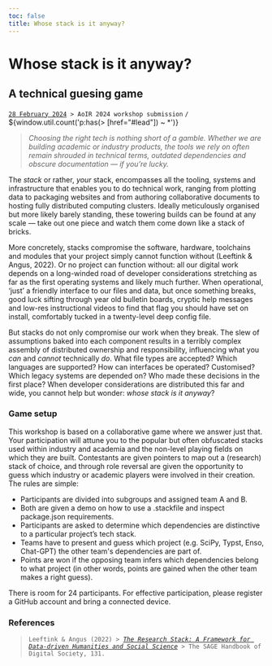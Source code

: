 ```yaml
---
toc: false
title: Whose stack is it anyway?
---
```


# Whose stack is it anyway?
## A technical guesing game [](#post)
[`28 February 2024`](#lead)` > AoIR 2024 workshop submission` `/` ${window.util.count('p:has(> [href="#lead"]) ~ *')}

> *Choosing the right tech is nothing short of a gamble. 
> Whether we are building academic or industry products, the tools we rely on often remain shrouded in technical terms, outdated dependencies and obscure documentation —  if you’re lucky.* 

The *stack* or rather, *your* stack, encompasses all the tooling, systems and infrastructure that enables you to do technical work,
ranging from plotting data to packaging websites and from authoring collaborative documents to hosting fully distributed computing clusters. 
Ideally meticulously organised but more likely barely standing, these towering builds can be found at any scale —
take out one piece and watch them come down like a stack of bricks.

More concretely, stacks compromise the software, hardware, toolchains and modules that your project simply cannot function without (Leeftink & Angus, 2022).
Or no project can function without: all our digital work depends on a long-winded road of developer considerations stretching as far as the first operating systems and likely much further. 
When operational, ‘just’ a friendly interface to our files and data, but once something breaks, good luck sifting through year old bulletin boards, cryptic help messages and low-res instructional videos to find that flag you should have set on install, comfortably tucked in a twenty-level deep config file.

But stacks do not only compromise our work when they break. 
The slew of assumptions baked into each component results in a terribly complex assembly of distributed ownership and responsibility, influencing what you *can* and *cannot* technically *do*. 
What file types are accepted? Which languages are supported? How can interfaces be operated? Customised? Which legacy systems are depended on? Who made these decisions in the first place? 
When developer considerations are distributed this far and wide, you cannot help but wonder: *whose stack is it anyway*?

### Game setup
This workshop is based on a collaborative game where we  answer just that. 
Your participation will attune you to the popular but often obfuscated stacks used within industry and academia and the non-level playing fields on which they are built. 
Contestants are given pointers to map out a (research) stack of choice, and through role reversal are given the opportunity to guess which industry or academic players were involved in their creation. 
The rules are simple:

- Participants are divided into subgroups and assigned team A and B.
- Both are given a demo on how to use a .stackfile and inspect package.json requirements.
- Participants are asked to determine which dependencies are distinctive to a particular project’s tech stack.
- Teams have to present and guess which project (e.g. SciPy, Typst, Enso, Chat-GPT) the other team's dependencies are part of.
- Points are won if the opposing team infers which dependencies belong to what project (in other words, points are gained when the other team makes a right guess).

There is room for 24 participants. For effective participation, please register a GitHub account and bring a connected device.

### References
> `Leeftink & Angus (2022) > `[*`The Research Stack: A Framework for Data-driven Humanities and Social Science`*](https://sk.sagepub.com/reference/the-sage-handbook-of-digital-society/i1189.xml)` > The SAGE Handbook of Digital Society, 131.`